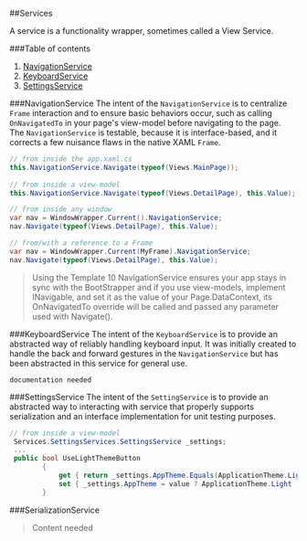 ##Services

A service is a functionality wrapper, sometimes called a View Service.

###Table of contents

1. [NavigationService](https://github.com/Windows-XAML/Template10/wiki/Docs-%7C-Services#navigationservice)
1. [KeyboardService](https://github.com/Windows-XAML/Template10/wiki/Docs-%7C-Services#keyboardservice)
1. [SettingsService](https://github.com/Windows-XAML/Template10/wiki/Docs-%7C-Services#settingsservice)

###NavigationService
The intent of the `NavigationService` is to centralize `Frame` interaction and to ensure basic behaviors occur, such as calling `OnNavigatedTo` in your page's view-model before navigating to the page. The `NavigationService` is testable, because it is interface-based, and it corrects a few nuisance flaws in the native XAML `Frame`.

````csharp
// from inside the app.xaml.cs
this.NavigationService.Navigate(typeof(Views.MainPage));
            
// from inside a view-model
this.NavigationService.Navigate(typeof(Views.DetailPage), this.Value);

// from inside any window
var nav = WindowWrapper.Current().NavigationService;
nav.Navigate(typeof(Views.DetailPage), this.Value);

// from/with a reference to a Frame
var nav = WindowWrapper.Current(MyFrame).NavigationService;
nav.Navigate(typeof(Views.DetailPage), this.Value);
````

> Using the Template 10 NavigationService ensures your app stays in sync with the BootStrapper and if you use view-models, implement INavigable, and set it as the value of your Page.DataContext, its OnNavigatedTo override will be called and passed any parameter used with Navigate(). 

###KeyboardService
The intent of the `KeyboardService` is to provide an abstracted way of reliably handling keyboard input. It was initially created to handle the back and forward gestures in the `NavigationService` but has been abstracted in this service for general use.

`documentation needed`

###SettingsService
The intent of the `SettingService` is to provide an abstracted way to interacting with service that properly supports serialization and an interface implementation for unit testing purposes.

````csharp
// from inside a view-model
 Services.SettingsServices.SettingsService _settings;
 ...
 public bool UseLightThemeButton
        {
            get { return _settings.AppTheme.Equals(ApplicationTheme.Light); }
            set { _settings.AppTheme = value ? ApplicationTheme.Light : ApplicationTheme.Dark; base.RaisePropertyChanged(); }
        }
````
###SerializationService

> Content needed
